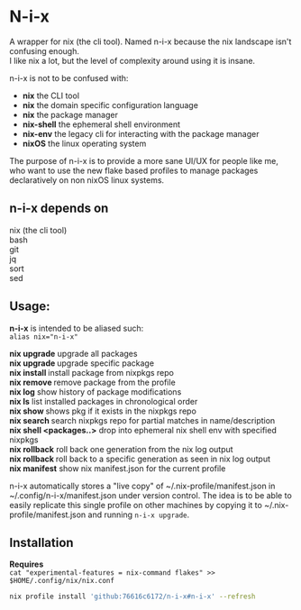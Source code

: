 # N-i-x

A wrapper for nix (the cli tool). Named n-i-x because the nix landscape isn't confusing enough.  
I like nix a lot, but the level of complexity around using it is insane.  

n-i-x is not to be confused with:
- **nix** the CLI tool
- **nix** the domain specific configuration language
- **nix** the package manager
- **nix-shell** the ephemeral shell environment
- **nix-env** the legacy cli for interacting with the package manager
- **nixOS** the linux operating system

The purpose of n-i-x is to provide a more sane UI/UX for people like me, who want to use the new flake based profiles to manage packages declaratively on non nixOS linux systems.

## n-i-x depends on
nix (the cli tool)  
bash  
git  
jq  
sort  
sed  

## Usage:

**n-i-x** is intended to be aliased such:  
`alias nix="n-i-x"`

**nix upgrade** upgrade all packages  
**nix upgrade <package-name>** upgrade specific package  
**nix install <package-name>** install package from nixpkgs repo  
**nix remove <package-name>** remove package from the profile  
**nix log** show history of package modifications  
**nix ls** list installed packages in chronological order  
**nix show <package-name>** shows pkg if it exists in the nixpkgs repo  
**nix search <term>** search nixpkgs repo for partial matches in name/description  
**nix shell <packages..>** drop into ephemeral nix shell env with specified nixpkgs  
**nix rollback** roll back one generation from the nix log output  
**nix rollback <number>** roll back to a specific generation as seen in nix log output  
**nix manifest** show nix manifest.json for the current profile  

n-i-x automatically stores a "live copy" of ~/.nix-profile/manifest.json in ~/.config/n-i-x/manifest.json under version control.
The idea is to be able to easily replicate this single profile on other machines by copying it to ~/.nix-profile/manifest.json and running `n-i-x upgrade`.

## Installation

**Requires**  
`cat "experimental-features = nix-command flakes" >> $HOME/.config/nix/nix.conf`

```bash
nix profile install 'github:76616c6172/n-i-x#n-i-x' --refresh
```
